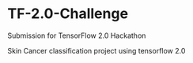 # TF-2.0-Challenge
Submission for TensorFlow 2.0 Hackathon

Skin Cancer classification project using tensorflow 2.0
